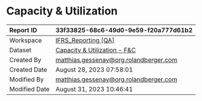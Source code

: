 



# Capacity & Utilization

|Report ID|33f33825-68c6-49d0-9e59-f20a777d61b2|
| :--- | :--- |
|Workspace|[IFRS_Reporting [QA]](../Workspaces/IFRS_Reporting-[QA].md)|
|Dataset|[Capacity & Utilization - F&C](../Datasets/Capacity-&-Utilization---F&C.md)|
|Created By|matthias.gessenay@org.rolandberger.com|
|Created Date|August 28, 2023 07:58:01|
|Modified By|matthias.gessenay@org.rolandberger.com|
|Modified Date|August 31, 2023 10:46:41|
